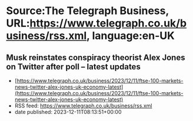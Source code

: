 # Source:The Telegraph Business, URL:https://www.telegraph.co.uk/business/rss.xml, language:en-UK

## Musk reinstates conspiracy theorist Alex Jones on Twitter after poll – latest updates
 - [https://www.telegraph.co.uk/business/2023/12/11/ftse-100-markets-news-twitter-alex-jones-uk-economy-latest](https://www.telegraph.co.uk/business/2023/12/11/ftse-100-markets-news-twitter-alex-jones-uk-economy-latest)
 - RSS feed: https://www.telegraph.co.uk/business/rss.xml
 - date published: 2023-12-11T08:13:51+00:00



